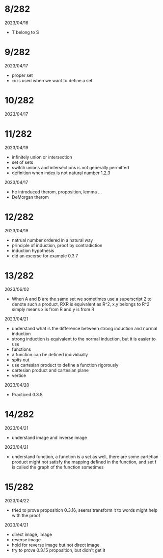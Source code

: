 # 8/282

2023/04/16

- T belong to S

# 9/282

2023/04/17

- proper set
- := is used when we want to define a set

# 10/282

2023/04/17

# 11/282

2023/04/19

- infinitely union or intersection
- set of sets
- switch unions and intersections is not generally permitted
- definition when index is not natural number 1,2,3

2023/04/17

- he introduced therom, proposition, lemma ...
- DeMorgan therom

# 12/282

2023/04/19

- natrual number ordered in a natural way
- principle of induction, proof by contradiction
- induction hypothesis
- did an excerse for example 0.3.7

# 13/282

2023/06/02

- When A and B are the same set we sometimes use a superscript 2 to denote such a product, RXR is equivalent as R^2, x,y belongs to R^2 simply means x is from R and y is from R

2023/04/21

- understand what is the difference between strong induction and normal induction
- strong induction is equivalent to the normal induction, but it is easier to use
- functions
- a function can be defined individually
- spits out
- use cartesian product to define a function rigorously
- cartesian product and cartesian plane
- vertice

2023/04/20

- Practiced 0.3.8

# 14/282

2023/04/21

- understand image and inverse image

2023/04/21

- understand function, a function is a set as well, there are some cartetian product might not satisfy the mapping defined in the function, and set f is called the graph of the function sometimes

# 15/282

2023/04/22

- tried to prove proposition 0.3.16, seems transform it to words might help with the proof

2023/04/21

- direct image, image
- reverse image
- hold for reverse image but not direct image
- try to prove 0.3.15 proposition, but didn't get it
